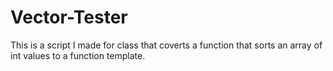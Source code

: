 # Vector-Tester
This is a script I made for class that coverts a function that sorts an array of int values to a function template.
